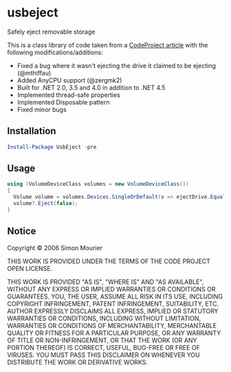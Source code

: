 usbeject
========

Safely eject removable storage

This is a class library of code taken from a [CodeProject article](https://www.codeproject.com/Articles/13530/Eject-USB-disks-using-C)
with the following modifications/additions:

* Fixed a bug where it wasn't ejecting the drive it claimed to be ejecting (@mthiffau)
* Added AnyCPU support (@zergmk2)
* Built for .NET 2.0, 3.5 and 4.0 in addition to .NET 4.5
* Implemented thread-safe properties
* Implemented Disposable pattern
* Fixed minor bugs


Installation
------------

```powershell
Install-Package UsbEject -pre
```


Usage
-----

```csharp
using (VolumeDeviceClass volumes = new VolumeDeviceClass())
{
  Volume volume = volumes.Devices.SingleOrDefault(v => ejectDrive.Equals(v.LogicalDrive));
  volume?.Eject(false);
}
```


Notice
------

Copyright © 2006 Simon Mourier

THIS WORK IS PROVIDED UNDER THE TERMS OF THE CODE PROJECT OPEN LICENSE.

THIS WORK IS PROVIDED "AS IS", "WHERE IS" AND "AS AVAILABLE", WITHOUT ANY EXPRESS OR IMPLIED WARRANTIES OR CONDITIONS OR GUARANTEES.
YOU, THE USER, ASSUME ALL RISK IN ITS USE, INCLUDING COPYRIGHT INFRINGEMENT, PATENT INFRINGEMENT, SUITABILITY, ETC.
AUTHOR EXPRESSLY DISCLAIMS ALL EXPRESS, IMPLIED OR STATUTORY WARRANTIES OR CONDITIONS, INCLUDING WITHOUT LIMITATION, WARRANTIES OR
CONDITIONS OF MERCHANTABILITY, MERCHANTABLE QUALITY OR FITNESS FOR A PARTICULAR PURPOSE, OR ANY WARRANTY OF TITLE OR NON-INFRINGEMENT,
OR THAT THE WORK (OR ANY PORTION THEREOF) IS CORRECT, USEFUL, BUG-FREE OR FREE OF VIRUSES. YOU MUST PASS THIS DISCLAIMER ON WHENEVER
YOU DISTRIBUTE THE WORK OR DERIVATIVE WORKS.
